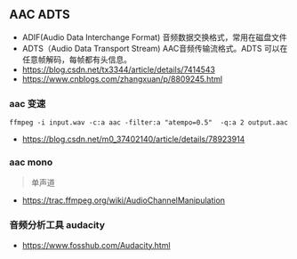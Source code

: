 
## AAC ADTS

- ADIF(Audio Data Interchange Format) 音频数据交换格式，常用在磁盘文件
- ADTS（Audio Data Transport Stream) AAC音频传输流格式。ADTS 可以在任意帧解码，每帧都有头信息。
- https://blog.csdn.net/tx3344/article/details/7414543
- https://www.cnblogs.com/zhangxuan/p/8809245.html

### aac 变速

```
ffmpeg -i input.wav -c:a aac -filter:a "atempo=0.5"  -q:a 2 output.aac
```
- https://blog.csdn.net/m0_37402140/article/details/78923914

### aac mono
> 单声道

- https://trac.ffmpeg.org/wiki/AudioChannelManipulation

### 音频分析工具 audacity
- https://www.fosshub.com/Audacity.html